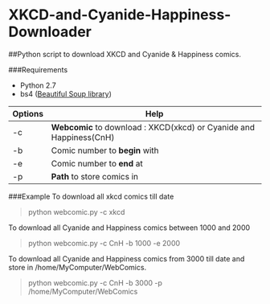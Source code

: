 # XKCD-and-Cyanide-Happiness-Downloader
##Python script to download XKCD and Cyanide &amp; Happiness comics.

###Requirements
* Python 2.7
* bs4 ([Beautiful Soup library](https://www.crummy.com/software/BeautifulSoup/bs4/doc/#installing-beautiful-soup))

Options | Help
--------|-----------
-c | **Webcomic** to download : XKCD(xkcd) or Cyanide and Happiness(CnH)
-b | Comic number to **begin** with
-e | Comic number to **end** at
-p | **Path** to store comics in

###Example 
To download all xkcd comics till date
> python webcomic.py -c xkcd

To download all Cyanide and Happiness comics between 1000 and 2000
> python webcomic.py -c CnH -b 1000 -e 2000

To download all Cyanide and Happiness comics from 3000 till date and store in /home/MyComputer/WebComics.
> python webcomic.py -c CnH -b 3000 -p /home/MyComputer/WebComics
  

